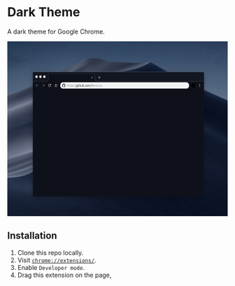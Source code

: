 # Dark Theme

A dark theme for Google Chrome.

<p align='center'>
  <img src='resources/screenshot.png' width='640' height='400' alt='Screenshot'>
</p>

## Installation

1. Clone this repo locally.
2. Visit [`chrome://extensions/`](chrome://extensions/).
3. Enable `Developer mode`.
4. Drag this extension on the page,
